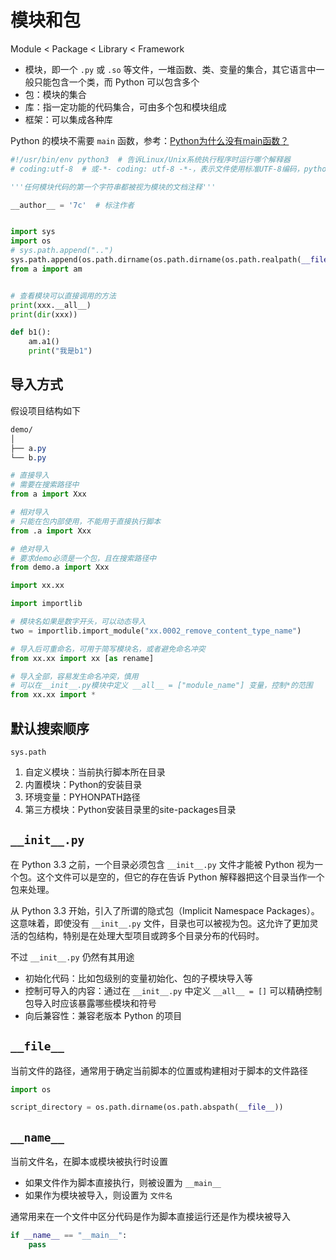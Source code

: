 # 模块和包

Module < Package < Library < Framework

- 模块，即一个 `.py` 或 `.so` 等文件，一堆函数、类、变量的集合，其它语言中一般只能包含一个类，而 Python 可以包含多个
- 包：模块的集合
- 库：指一定功能的代码集合，可由多个包和模块组成
- 框架：可以集成各种库

Python 的模块不需要 `main` 函数，参考：[Python为什么没有main函数？](https://mp.weixin.qq.com/s/1ehySR5NH2v1U8WIlXflEQ)

```python
#!/usr/bin/env python3  # 告诉Linux/Unix系统执行程序时运行哪个解释器
# coding:utf-8  # 或-*- coding: utf-8 -*-，表示文件使用标准UTF-8编码，python3已经不需要加这个了

'''任何模块代码的第一个字符串都被视为模块的文档注释'''

__author__ = '7c'  # 标注作者


import sys
import os
# sys.path.append("..")
sys.path.append(os.path.dirname(os.path.dirname(os.path.realpath(__file__))))
from a import am


# 查看模块可以直接调用的方法
print(xxx.__all__)
print(dir(xxx))

def b1():
    am.a1()
    print("我是b1")
```

## 导入方式

假设项目结构如下

```css
demo/
│
├── a.py
└── b.py
```

```python
# 直接导入
# 需要在搜索路径中
from a import Xxx

# 相对导入
# 只能在包内部使用，不能用于直接执行脚本
from .a import Xxx

# 绝对导入
# 要求demo必须是一个包，且在搜索路径中
from demo.a import Xxx
```

```python
import xx.xx

import importlib

# 模块名如果是数字开头，可以动态导入
two = importlib.import_module("xx.0002_remove_content_type_name")

# 导入后可重命名，可用于简写模块名，或者避免命名冲突
from xx.xx import xx [as rename]

# 导入全部，容易发生命名冲突，慎用
# 可以在__init__.py模块中定义 __all__ = ["module_name"] 变量，控制*的范围
from xx.xx import *
```

## 默认搜索顺序

`sys.path`

1. 自定义模块：当前执行脚本所在目录
2. 内置模块：Python的安装目录
3. 环境变量：PYHONPATH路径
4. 第三方模块：Python安装目录里的site-packages目录

## `__init__.py`

在 Python 3.3 之前，一个目录必须包含 `__init__.py` 文件才能被 Python 视为一个包。这个文件可以是空的，但它的存在告诉 Python 解释器把这个目录当作一个包来处理。

从 Python 3.3 开始，引入了所谓的隐式包（Implicit Namespace Packages）。这意味着，即使没有 `__init__.py` 文件，目录也可以被视为包。这允许了更加灵活的包结构，特别是在处理大型项目或跨多个目录分布的代码时。

不过 `__init__.py` 仍然有其用途

- 初始化代码：比如包级别的变量初始化、包的子模块导入等
- 控制可导入的内容：通过在 `__init__.py` 中定义 `__all__ = []` 可以精确控制包导入时应该暴露哪些模块和符号
- 向后兼容性：兼容老版本 Python 的项目

## `__file__`

当前文件的路径，通常用于确定当前脚本的位置或构建相对于脚本的文件路径

```python
import os

script_directory = os.path.dirname(os.path.abspath(__file__))
```

## `__name__`

当前文件名，在脚本或模块被执行时设置

- 如果文件作为脚本直接执行，则被设置为 `__main__`
- 如果作为模块被导入，则设置为 `文件名`

通常用来在一个文件中区分代码是作为脚本直接运行还是作为模块被导入

```python
if __name__ == "__main__":
    pass
```
